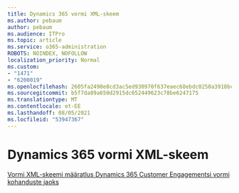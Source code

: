 ```yaml
---
title: Dynamics 365 vormi XML-skeem
ms.author: pebaum
author: pebaum
ms.audience: ITPro
ms.topic: article
ms.service: o365-administration
ROBOTS: NOINDEX, NOFOLLOW
localization_priority: Normal
ms.custom:
- "1471"
- "6200019"
ms.openlocfilehash: 2605fa2490e8cd3ac5ed930970f637eaec68ebdc0250a3918bc40a1a2d467b7a
ms.sourcegitcommit: b5f7da89a650d2915dc652449623c78be6247175
ms.translationtype: MT
ms.contentlocale: et-EE
ms.lasthandoff: 08/05/2021
ms.locfileid: "53947367"
---
```

# <a name="dynamics-365-form-xml-schema"></a>Dynamics 365 vormi XML-skeem

[Vormi XML-skeemi määratlus Dynamics 365 Customer Engagementsi vormi kohanduste jaoks](https://docs.microsoft.com/dynamics365/customer-engagement/developer/customize-dev/form-xml-schema)
